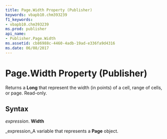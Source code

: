 ```yaml
---
title: Page.Width Property (Publisher)
keywords: vbapb10.chm393239
f1_keywords:
- vbapb10.chm393239
ms.prod: publisher
api_name:
- Publisher.Page.Width
ms.assetid: cb86988c-4460-4adb-19ad-e336fa9d4316
ms.date: 06/08/2017
---
```



# Page.Width Property (Publisher)

Returns a **Long** that represent the width (in points) of a cell, range of cells, or page. Read-only.


## Syntax

 _expression_. **Width**

 _expression_A variable that represents a **Page** object.


